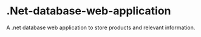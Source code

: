 # .Net-database-web-application
A .net database web application to store products and relevant information.
